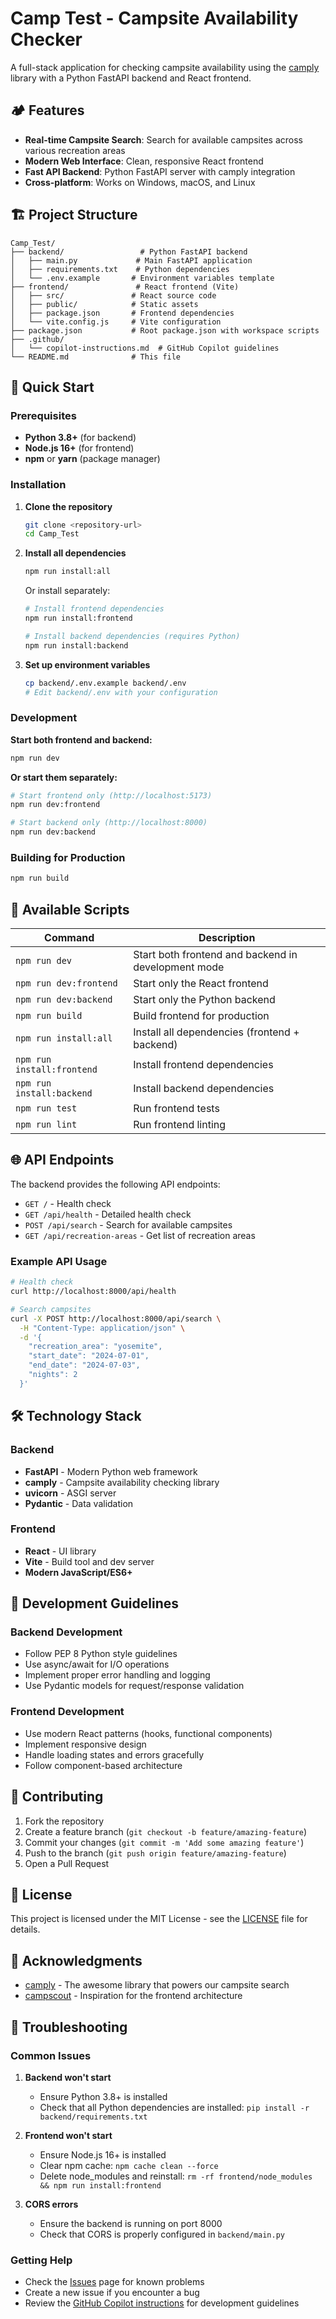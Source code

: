 # Camp Test - Campsite Availability Checker

A full-stack application for checking campsite availability using the [camply](https://github.com/juftin/camply) library with a Python FastAPI backend and React frontend.

## 🏕️ Features

- **Real-time Campsite Search**: Search for available campsites across various recreation areas
- **Modern Web Interface**: Clean, responsive React frontend
- **Fast API Backend**: Python FastAPI server with camply integration
- **Cross-platform**: Works on Windows, macOS, and Linux

## 🏗️ Project Structure

```
Camp_Test/
├── backend/                 # Python FastAPI backend
│   ├── main.py             # Main FastAPI application
│   ├── requirements.txt    # Python dependencies
│   └── .env.example       # Environment variables template
├── frontend/               # React frontend (Vite)
│   ├── src/               # React source code
│   ├── public/            # Static assets
│   ├── package.json       # Frontend dependencies
│   └── vite.config.js     # Vite configuration
├── package.json           # Root package.json with workspace scripts
├── .github/
│   └── copilot-instructions.md  # GitHub Copilot guidelines
└── README.md              # This file
```

## 🚀 Quick Start

### Prerequisites

- **Python 3.8+** (for backend)
- **Node.js 16+** (for frontend)
- **npm** or **yarn** (package manager)

### Installation

1. **Clone the repository**
   ```bash
   git clone <repository-url>
   cd Camp_Test
   ```

2. **Install all dependencies**
   ```bash
   npm run install:all
   ```

   Or install separately:
   ```bash
   # Install frontend dependencies
   npm run install:frontend
   
   # Install backend dependencies (requires Python)
   npm run install:backend
   ```

3. **Set up environment variables**
   ```bash
   cp backend/.env.example backend/.env
   # Edit backend/.env with your configuration
   ```

### Development

**Start both frontend and backend:**
```bash
npm run dev
```

**Or start them separately:**
```bash
# Start frontend only (http://localhost:5173)
npm run dev:frontend

# Start backend only (http://localhost:8000)
npm run dev:backend
```

### Building for Production

```bash
npm run build
```

## 🔧 Available Scripts

| Command | Description |
|---------|-------------|
| `npm run dev` | Start both frontend and backend in development mode |
| `npm run dev:frontend` | Start only the React frontend |
| `npm run dev:backend` | Start only the Python backend |
| `npm run build` | Build frontend for production |
| `npm run install:all` | Install all dependencies (frontend + backend) |
| `npm run install:frontend` | Install frontend dependencies |
| `npm run install:backend` | Install backend dependencies |
| `npm run test` | Run frontend tests |
| `npm run lint` | Run frontend linting |

## 🌐 API Endpoints

The backend provides the following API endpoints:

- `GET /` - Health check
- `GET /api/health` - Detailed health check
- `POST /api/search` - Search for available campsites
- `GET /api/recreation-areas` - Get list of recreation areas

### Example API Usage

```bash
# Health check
curl http://localhost:8000/api/health

# Search campsites
curl -X POST http://localhost:8000/api/search \
  -H "Content-Type: application/json" \
  -d '{
    "recreation_area": "yosemite",
    "start_date": "2024-07-01",
    "end_date": "2024-07-03",
    "nights": 2
  }'
```

## 🛠️ Technology Stack

### Backend
- **FastAPI** - Modern Python web framework
- **camply** - Campsite availability checking library
- **uvicorn** - ASGI server
- **Pydantic** - Data validation

### Frontend
- **React** - UI library
- **Vite** - Build tool and dev server
- **Modern JavaScript/ES6+**

## 📝 Development Guidelines

### Backend Development
- Follow PEP 8 Python style guidelines
- Use async/await for I/O operations
- Implement proper error handling and logging
- Use Pydantic models for request/response validation

### Frontend Development
- Use modern React patterns (hooks, functional components)
- Implement responsive design
- Handle loading states and errors gracefully
- Follow component-based architecture

## 🤝 Contributing

1. Fork the repository
2. Create a feature branch (`git checkout -b feature/amazing-feature`)
3. Commit your changes (`git commit -m 'Add some amazing feature'`)
4. Push to the branch (`git push origin feature/amazing-feature`)
5. Open a Pull Request

## 📄 License

This project is licensed under the MIT License - see the [LICENSE](LICENSE) file for details.

## 🙏 Acknowledgments

- [camply](https://github.com/juftin/camply) - The awesome library that powers our campsite search
- [campscout](https://github.com/srujancv24/campscout) - Inspiration for the frontend architecture

## 🐛 Troubleshooting

### Common Issues

1. **Backend won't start**
   - Ensure Python 3.8+ is installed
   - Check that all Python dependencies are installed: `pip install -r backend/requirements.txt`

2. **Frontend won't start**
   - Ensure Node.js 16+ is installed
   - Clear npm cache: `npm cache clean --force`
   - Delete node_modules and reinstall: `rm -rf frontend/node_modules && npm run install:frontend`

3. **CORS errors**
   - Ensure the backend is running on port 8000
   - Check that CORS is properly configured in `backend/main.py`

### Getting Help

- Check the [Issues](../../issues) page for known problems
- Create a new issue if you encounter a bug
- Review the [GitHub Copilot instructions](.github/copilot-instructions.md) for development guidelines